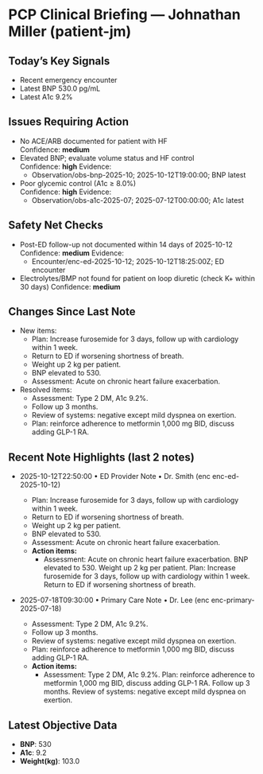 # PCP Clinical Briefing — Johnathan Miller (patient-jm)

## Today’s Key Signals
- Recent emergency encounter
- Latest BNP 530.0 pg/mL
- Latest A1c 9.2%

## Issues Requiring Action
- No ACE/ARB documented for patient with HF  
  Confidence: **medium**
- Elevated BNP; evaluate volume status and HF control  
  Confidence: **high**
  Evidence:
  - Observation/obs-bnp-2025-10; 2025-10-12T19:00:00; BNP latest
- Poor glycemic control (A1c ≥ 8.0%)  
  Confidence: **high**
  Evidence:
  - Observation/obs-a1c-2025-07; 2025-07-12T00:00:00; A1c latest

## Safety Net Checks
- Post-ED follow-up not documented within 14 days of 2025-10-12
  Confidence: **medium**
  Evidence:
  - Encounter/enc-ed-2025-10-12; 2025-10-12T18:25:00Z; ED encounter
- Electrolytes/BMP not found for patient on loop diuretic (check K+ within 30 days)
  Confidence: **medium**

## Changes Since Last Note
- New items:
  - Plan: Increase furosemide for 3 days, follow up with cardiology within 1 week.
  - Return to ED if worsening shortness of breath.
  - Weight up 2 kg per patient.
  - BNP elevated to 530.
  - Assessment: Acute on chronic heart failure exacerbation.
- Resolved items:
  - Assessment: Type 2 DM, A1c 9.2%.
  - Follow up 3 months.
  - Review of systems: negative except mild dyspnea on exertion.
  - Plan: reinforce adherence to metformin 1,000 mg BID, discuss adding GLP-1 RA.

## Recent Note Highlights (last 2 notes)
- 2025-10-12T22:50:00 • ED Provider Note • Dr. Smith (enc enc-ed-2025-10-12)
  - Plan: Increase furosemide for 3 days, follow up with cardiology within 1 week.
  - Return to ED if worsening shortness of breath.
  - Weight up 2 kg per patient.
  - BNP elevated to 530.
  - Assessment: Acute on chronic heart failure exacerbation.
  - **Action items:**
    - Assessment: Acute on chronic heart failure exacerbation. BNP elevated to 530. Weight up 2 kg per patient. Plan: Increase furosemide for 3 days, follow up with cardiology within 1 week. Return to ED if worsening shortness of breath.

- 2025-07-18T09:30:00 • Primary Care Note • Dr. Lee (enc enc-primary-2025-07-18)
  - Assessment: Type 2 DM, A1c 9.2%.
  - Follow up 3 months.
  - Review of systems: negative except mild dyspnea on exertion.
  - Plan: reinforce adherence to metformin 1,000 mg BID, discuss adding GLP-1 RA.
  - **Action items:**
    - Assessment: Type 2 DM, A1c 9.2%. Plan: reinforce adherence to metformin 1,000 mg BID, discuss adding GLP-1 RA. Follow up 3 months. Review of systems: negative except mild dyspnea on exertion.

## Latest Objective Data
- **BNP**: 530
- **A1c**: 9.2
- **Weight(kg)**: 103.0
